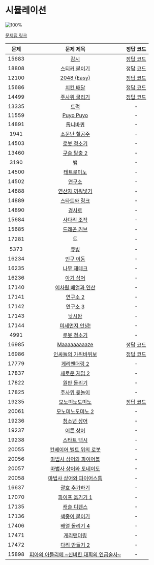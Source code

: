 # 시뮬레이션

![100%](https://progress-bar.dev/8/?scale=53&title=progress&width=500&color=babaca&suffix=/53)

[문제집 링크](https://www.acmicpc.net/workbook/view/7316)

| 문제 | 문제 제목 | 정답 코드 |
| :--: | :--: | :--: |
| 15683 | [감시](https://www.acmicpc.net/problem/15683) | [정답 코드](../0x0D/solutions/15683.cpp) |
| 18808 | [스티커 붙이기](https://www.acmicpc.net/problem/18808) | [정답 코드](../0x0D/solutions/18808.cpp) |
| 12100 | [2048 (Easy)](https://www.acmicpc.net/problem/12100) | [정답 코드](../0x0D/solutions/12100.cpp) |
| 15686 | [치킨 배달](https://www.acmicpc.net/problem/15686) | [정답 코드](../0x0D/solutions/15686.cpp) |
| 14499 | [주사위 굴리기](https://www.acmicpc.net/problem/14499) | [정답 코드](../0x0D/solutions/14499.cpp) |
| 13335 | [트럭](https://www.acmicpc.net/problem/13335) | - |
| 11559 | [Puyo Puyo](https://www.acmicpc.net/problem/11559) | - |
| 14891 | [톱니바퀴](https://www.acmicpc.net/problem/14891) | - |
| 1941 | [소문난 칠공주](https://www.acmicpc.net/problem/1941) | - |
| 14503 | [로봇 청소기](https://www.acmicpc.net/problem/14503) | - |
| 13460 | [구슬 탈출 2](https://www.acmicpc.net/problem/13460) | - |
| 3190 | [뱀](https://www.acmicpc.net/problem/3190) | - |
| 14500 | [테트로미노](https://www.acmicpc.net/problem/14500) | - |
| 14502 | [연구소](https://www.acmicpc.net/problem/14502) | - |
| 14888 | [연산자 끼워넣기](https://www.acmicpc.net/problem/14888) | - |
| 14889 | [스타트와 링크](https://www.acmicpc.net/problem/14889) | - |
| 14890 | [경사로](https://www.acmicpc.net/problem/14890) | - |
| 15684 | [사다리 조작](https://www.acmicpc.net/problem/15684) | - |
| 15685 | [드래곤 커브](https://www.acmicpc.net/problem/15685) | - |
| 17281 | [⚾](https://www.acmicpc.net/problem/17281) | - |
| 5373 | [큐빙](https://www.acmicpc.net/problem/5373) | - |
| 16234 | [인구 이동](https://www.acmicpc.net/problem/16234) | - |
| 16235 | [나무 재테크](https://www.acmicpc.net/problem/16235) | - |
| 16236 | [아기 상어](https://www.acmicpc.net/problem/16236) | - |
| 17140 | [이차원 배열과 연산](https://www.acmicpc.net/problem/17140) | - |
| 17141 | [연구소 2](https://www.acmicpc.net/problem/17141) | - |
| 17142 | [연구소 3](https://www.acmicpc.net/problem/17142) | - |
| 17143 | [낚시왕](https://www.acmicpc.net/problem/17143) | - |
| 17144 | [미세먼지 안녕!](https://www.acmicpc.net/problem/17144) | - |
| 4991 | [로봇 청소기](https://www.acmicpc.net/problem/4991) | - |
| 16985 | [Maaaaaaaaaze](https://www.acmicpc.net/problem/16985) | [정답 코드](../0x0D/solutions/16985.cpp) |
| 16986 | [인싸들의 가위바위보](https://www.acmicpc.net/problem/16986) | [정답 코드](../0x0D/solutions/16986.cpp) |
| 17779 | [게리맨더링 2](https://www.acmicpc.net/problem/17779) | - |
| 17837 | [새로운 게임 2](https://www.acmicpc.net/problem/17837) | - |
| 17822 | [원판 돌리기](https://www.acmicpc.net/problem/17822) | - |
| 17825 | [주사위 윷놀이](https://www.acmicpc.net/problem/17825) | - |
| 19235 | [모노미노도미노](https://www.acmicpc.net/problem/19235) | [정답 코드](../0x0D/solutions/19235.cpp) |
| 20061 | [모노미노도미노 2](https://www.acmicpc.net/problem/20061) | - |
| 19236 | [청소년 상어](https://www.acmicpc.net/problem/19236) | - |
| 19237 | [어른 상어](https://www.acmicpc.net/problem/19237) | - |
| 19238 | [스타트 택시](https://www.acmicpc.net/problem/19238) | - |
| 20055 | [컨베이어 벨트 위의 로봇](https://www.acmicpc.net/problem/20055) | - |
| 20056 | [마법사 상어와 파이어볼](https://www.acmicpc.net/problem/20056) | - |
| 20057 | [마법사 상어와 토네이도](https://www.acmicpc.net/problem/20057) | - |
| 20058 | [마법사 상어와 파이어스톰](https://www.acmicpc.net/problem/20058) | - |
| 16637 | [괄호 추가하기](https://www.acmicpc.net/problem/16637) | - |
| 17070 | [파이프 옮기기 1](https://www.acmicpc.net/problem/17070) | - |
| 17135 | [캐슬 디펜스](https://www.acmicpc.net/problem/17135) | - |
| 17136 | [색종이 붙이기](https://www.acmicpc.net/problem/17136) | - |
| 17406 | [배열 돌리기 4](https://www.acmicpc.net/problem/17406) | - |
| 17471 | [게리맨더링](https://www.acmicpc.net/problem/17471) | - |
| 17472 | [다리 만들기 2](https://www.acmicpc.net/problem/17472) | - |
| 15898 | [피아의 아틀리에 ~신비한 대회의 연금술사~](https://www.acmicpc.net/problem/15898) | - |
